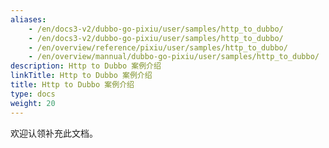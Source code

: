 ```yaml
---
aliases:
    - /en/docs3-v2/dubbo-go-pixiu/user/samples/http_to_dubbo/
    - /en/docs3-v2/dubbo-go-pixiu/user/samples/http_to_dubbo/
    - /en/overview/reference/pixiu/user/samples/http_to_dubbo/
    - /en/overview/mannual/dubbo-go-pixiu/user/samples/http_to_dubbo/
description: Http to Dubbo 案例介绍
linkTitle: Http to Dubbo 案例介绍
title: Http to Dubbo 案例介绍
type: docs
weight: 20
---
```







欢迎认领补充此文档。
